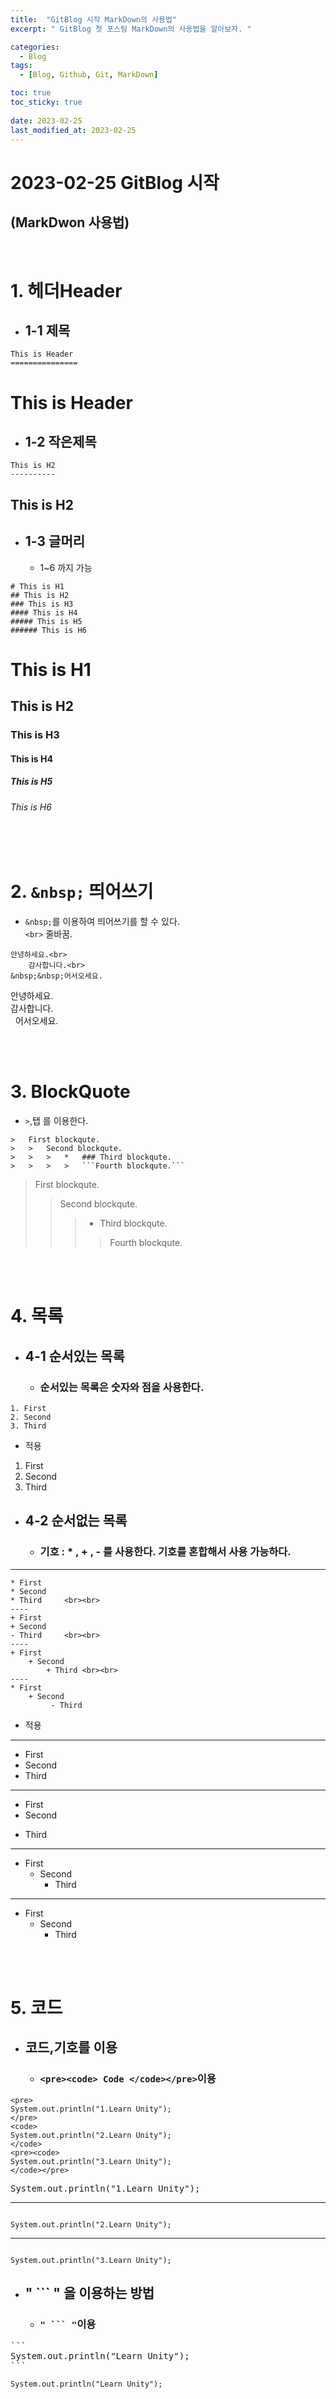 ```yaml
---
title:  "GitBlog 시작 MarkDown의 사용법"
excerpt: " GitBlog 첫 포스팅 MarkDown의 사용법을 알아보자. "

categories:
  - Blog
tags:
  - [Blog, Github, Git, MarkDown]

toc: true
toc_sticky: true
 
date: 2023-02-25
last_modified_at: 2023-02-25
---
```


# 2023-02-25 GitBlog 시작<Br>
## (MarkDwon 사용법)
<br>

#   1.  헤더Header
*   ##  1-1 제목
```
This is Header
===============
```

This is Header
===============

*   ##  1-2 작은제목

```
This is H2
----------
```

This is H2
----------

*   ## 1-3 글머리 
    *   1~6 까지 가능
```
# This is H1
## This is H2
### This is H3
#### This is H4
##### This is H5
###### This is H6
```

# This is H1
## This is H2
### This is H3
#### This is H4
##### This is H5
###### This is H6

<br><br>

# 2. `&nbsp;` 띄어쓰기
* `&nbsp;`를 이용하여 띄어쓰기를 할 수 있다.<br>`<br>` 줄바꿈.

```
안녕하세요.<br>
    감사합니다.<br>
&nbsp;&nbsp;어서오세요.
```
안녕하세요.<br>
    감사합니다.<br>
&nbsp;&nbsp;어서오세요.

<br><br>

# 3. BlockQuote

*   `>`,탭 를 이용한다.
```
>   First blockqute.
>   >   Second blockqute.
>   >   >   *   ### Third blockqute.
>   >   >   >   ```Fourth blockqute.```
```

>   First blockqute.
>   >   Second blockqute.
>   >   >   *   Third blockqute.
>   >   >   >   Fourth blockqute.

<br><br>

#   4. 목록
*   ##  4-1 순서있는 목록
    *   ### 순서있는 목록은 숫자와 점을 사용한다.
```
1. First
2. Second
3. Third
```

* 적용
1. First
2. Second
3. Third

*   ##    4-2 순서없는 목록
    *   ###    기호 : * , + , -  를 사용한다. 기호를 혼합해서 사용 가능하다.
------

```
* First
* Second
* Third     <br><br>
----
+ First
+ Second
- Third     <br><br>
----
+ First
    + Second
        + Third <br><br>
----
* First
    + Second
         - Third
```

* 적용 
----
* First
* Second
* Third     
----
+ First
+ Second
- Third     
-----
* First
    * Second
        * Third  
----
* First
    + Second
        - Third



<br><br>

#   5. 코드
*   ## 코드,기호를 이용
    *   ### `<pre><code> Code </code></pre>`이용

```
<pre>
System.out.println("1.Learn Unity");
</pre>
<code>
System.out.println("2.Learn Unity");
</code>
<pre><code>
System.out.println("3.Learn Unity");
</code></pre>
```    
<pre>
System.out.println("1.Learn Unity");
</pre>
--------
<code>
System.out.println("2.Learn Unity");
</code>

--------
<pre><code>
System.out.println("3.Learn Unity");
</code></pre>

*   ##  " ``` " 을 이용하는 방법
    *   ### `" ``` "`이용
<pre>
```
System.out.println("Learn Unity");
```
</pre>
```
System.out.println("Learn Unity");
```


<br><br>
